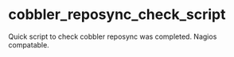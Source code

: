 # cobbler_reposync_check_script
Quick script to check cobbler reposync was completed. Nagios compatable.
